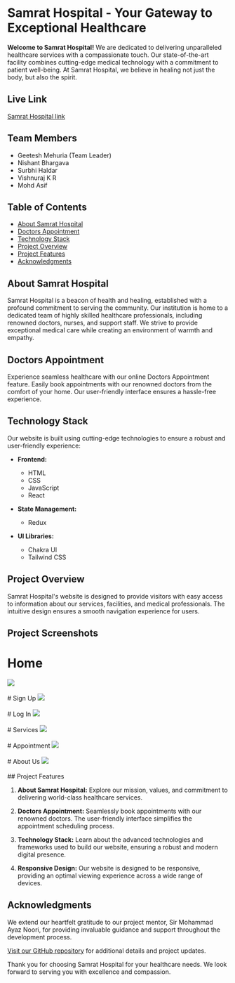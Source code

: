 # Samrat Hospital - Your Gateway to Exceptional Healthcare

**Welcome to Samrat Hospital!** We are dedicated to delivering unparalleled healthcare services with a compassionate touch. Our state-of-the-art facility combines cutting-edge medical technology with a commitment to patient well-being. At Samrat Hospital, we believe in healing not just the body, but also the spirit.

## Live Link
<a href="https://c-sharp-samrat.vercel.app/">Samrat Hospital link</a>

## Team Members

- Geetesh Mehuria (Team Leader)
- Nishant Bhargava
- Surbhi Haldar
- Vishnuraj K R
- Mohd Asif

## Table of Contents

- [About Samrat Hospital](#about-samrat-hospital)
- [Doctors Appointment](#doctors-appointment)
- [Technology Stack](#technology-stack)
- [Project Overview](#project-overview)
- [Project Features](#project-features)
- [Acknowledgments](#acknowledgments)


## About Samrat Hospital

Samrat Hospital is a beacon of health and healing, established with a profound commitment to serving the community. Our institution is home to a dedicated team of highly skilled healthcare professionals, including renowned doctors, nurses, and support staff. We strive to provide exceptional medical care while creating an environment of warmth and empathy.

## Doctors Appointment

Experience seamless healthcare with our online Doctors Appointment feature. Easily book appointments with our renowned doctors from the comfort of your home. Our user-friendly interface ensures a hassle-free experience.

## Technology Stack

Our website is built using cutting-edge technologies to ensure a robust and user-friendly experience:

- **Frontend:**
  - HTML
  - CSS
  - JavaScript
  - React

- **State Management:**
  - Redux

- **UI Libraries:**
  - Chakra UI
  - Tailwind CSS

## Project Overview

Samrat Hospital's website is designed to provide visitors with easy access to information about our services, facilities, and medical professionals. The intuitive design ensures a smooth navigation experience for users.

## Project Screenshots 
# Home
<img src="https://github.com/geeteshmehuria/c-sharp-samrat-2345/assets/70647591/5c4304de-6ada-44f6-a074-3be63d9df3b3">
<br></br>
# Sign Up
<img src="https://github.com/geeteshmehuria/c-sharp-samrat-2345/assets/70647591/f729bca4-1a53-4cc8-aed9-c4547d9f37a4">
<br></br>
# Log In
<img src="https://github.com/geeteshmehuria/c-sharp-samrat-2345/assets/70647591/798ee332-b302-4198-83ad-cbaa58701ab1">
<br></br>
# Services
<img src="https://github.com/geeteshmehuria/c-sharp-samrat-2345/assets/70647591/34375dab-3af3-409f-95bc-203871a6d799">
<br></br>
# Appointment 
<img src="https://github.com/geeteshmehuria/c-sharp-samrat-2345/assets/70647591/868f24ee-7fa6-4fd5-bd27-65ba27597517">
<br></br>
# About Us
<img src="https://github.com/geeteshmehuria/c-sharp-samrat-2345/assets/70647591/b5888795-db5e-4cb0-a0cf-9afa0079caf0">
<br></br>
## Project Features

1. **About Samrat Hospital:** Explore our mission, values, and commitment to delivering world-class healthcare services.

2. **Doctors Appointment:** Seamlessly book appointments with our renowned doctors. The user-friendly interface simplifies the appointment scheduling process.

3. **Technology Stack:** Learn about the advanced technologies and frameworks used to build our website, ensuring a robust and modern digital presence.

4. **Responsive Design:** Our website is designed to be responsive, providing an optimal viewing experience across a wide range of devices.



## Acknowledgments

We extend our heartfelt gratitude to our project mentor, Sir Mohammad Ayaz Noori, for providing invaluable guidance and support throughout the development process.

[Visit our GitHub repository](https://github.com/geeteshmehuria/c-sharp-samrat-2345) for additional details and project updates.

Thank you for choosing Samrat Hospital for your healthcare needs. We look forward to serving you with excellence and compassion.
